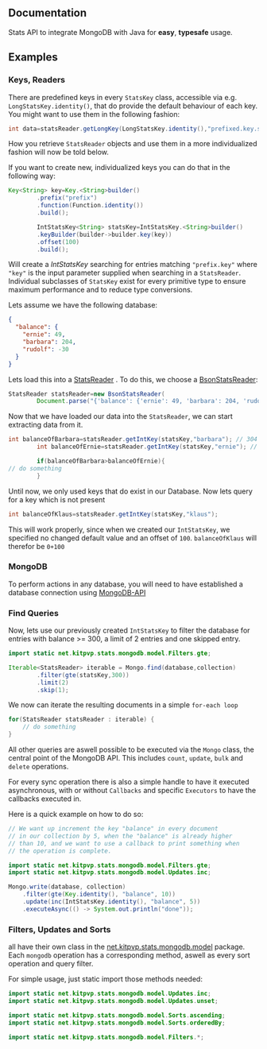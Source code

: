 ## Documentation

Stats API to integrate MongoDB with Java for **easy**, **typesafe** usage.

## Examples

### Keys, Readers

There are predefined keys in every ``StatsKey`` class, accessible via e.g. `LongStatsKey.identity()`, that do provide
the default behaviour of each key. You might want to use them in the following fashion:

```java
int data=statsReader.getLongKey(LongStatsKey.identity(),"prefixed.key.suffix");
```
How you retrieve ``StatsReader`` objects and use them in a more individualized fashion will now be told below.

If you want to create new, individualized keys you can do that in the following way:

```java
Key<String> key=Key.<String>builder()
        .prefix("prefix")
        .function(Function.identity())
        .build();

        IntStatsKey<String> statsKey=IntStatsKey.<String>builder()
        .keyBuilder(builder->builder.key(key))
        .offset(100)
        .build();
```

Will create a *IntStatsKey* searching for entries matching `"prefix.key"` where ``"key"``
is the input parameter supplied when searching in a ``StatsReader``. Individual subclasses of `StatsKey` exist for every
primitive type to ensure maximum performance and to reduce type conversions.

Lets assume we have the following database:

````json
{
  "balance": {
    "ernie": 49,
    "barbara": 204,
    "rudolf": -30
  }
}
````

Lets load this into
a [StatsReader](https://github.com/KitPvPDE/stats-api/blob/master/stats-api/src/main/java/net/kitpvp/stats/StatsReader.java)
. To do this, we choose
a [BsonStatsReader](https://github.com/KitPvPDE/stats-api/blob/master/stats-api/src/main/java/net/kitpvp/stats/bson/BsonStatsReader.java):

````java
StatsReader statsReader=new BsonStatsReader(
        Document.parse("{'balance': {'ernie': 49, 'barbara': 204, 'rudolf': -30}}"))
````

Now that we have loaded our data into the ``StatsReader``, we can start extracting data from it.

````java
int balanceOfBarbara=statsReader.getIntKey(statsKey,"barbara"); // 304
        int balanceOfErnie=statsReader.getIntKey(statsKey,"ernie"); // 149

        if(balanceOfBarbara>balanceOfErnie){
// do something    
        }
````

Until now, we only used keys that do exist in our Database. Now lets query for a key which is not present

```java
int balanceOfKlaus=statsReader.getIntKey(statsKey,"klaus");
```

This will work properly, since when we created our ``IntStatsKey``, we specified no changed default value and an offset
of ``100``. `balanceOfKlaus` will therefor be `0+100`

### MongoDB

To perform actions in any database, you will need to have established a database connection using
[MongoDB-API](https://repo.kitpvp.de)

### Find Queries

Now, lets use our previously created `IntStatsKey` to filter the database for entries with balance >= 300, a limit of 2
entries and one skipped entry.

```java
import static net.kitpvp.stats.mongodb.model.Filters.gte;

Iterable<StatsReader> iterable = Mongo.find(database,collection)
        .filter(gte(statsKey,300))
        .limit(2)
        .skip(1);
```

We now can iterate the resulting documents in a simple ``for-each loop``

````java
for(StatsReader statsReader : iterable) {
    // do something    
}
````

All other queries are aswell possible to be executed via the ``Mongo`` class, 
the central point of the MongoDB API. This includes ``count``, `update`, `bulk` and `delete` operations.

For every sync operation there is also a simple handle to have it executed asynchronous,
with or without `Callbacks` and specific ``Executors`` to have the callbacks executed in.

Here is a quick example on how to do so:

````java
// We want up increment the key "balance" in every document
// in our collection by 5, when the "balance" is already higher
// than 10, and we want to use a callback to print something when
// the operation is complete.

import static net.kitpvp.stats.mongodb.model.Filters.gte;
import static net.kitpvp.stats.mongodb.model.Updates.inc;

Mongo.write(database, collection)
    .filter(gte(Key.identity(), "balance", 10))
    .update(inc(IntStatsKey.identity(), "balance", 5))
    .executeAsync(() -> System.out.println("done"));
````

### Filters, Updates and Sorts

all have their own class in
the [net.kitpvp.stats.mongodb.model](https://github.com/KitPvPDE/stats-api/tree/master/stats-mongodb/src/main/java/net/kitpvp/stats/mongodb/model)
package. Each `mongodb` operation has a corresponding method, aswell as every sort operation and query filter.

For simple usage, just static import those methods needed:

````java
import static net.kitpvp.stats.mongodb.model.Updates.inc;
import static net.kitpvp.stats.mongodb.model.Updates.unset;

import static net.kitpvp.stats.mongodb.model.Sorts.ascending;
import static net.kitpvp.stats.mongodb.model.Sorts.orderedBy;

import static net.kitpvp.stats.mongodb.model.Filters.*;
````



